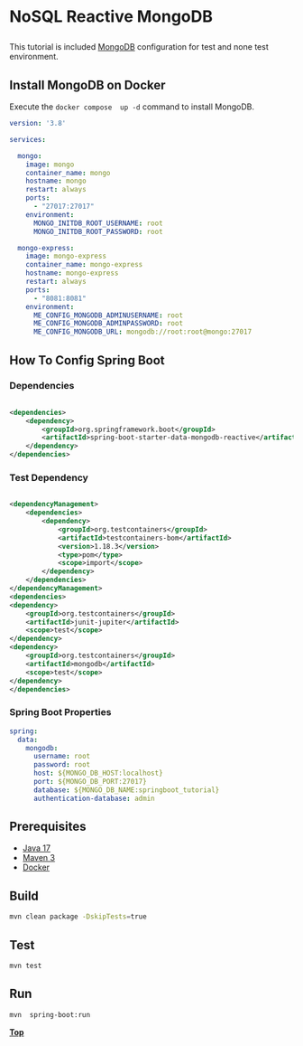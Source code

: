 # <p text-align="center">NoSQL Reactive MongoDB</p>

<p text-align="justify">

This tutorial is included [MongoDB](https://www.mongodb.com/) configuration for test and none test environment.

</p>

## Install MongoDB on Docker

Execute the `docker compose  up -d` command to install MongoDB.

```yaml
version: '3.8'

services:

  mongo:
    image: mongo
    container_name: mongo
    hostname: mongo
    restart: always
    ports:
      - "27017:27017"
    environment:
      MONGO_INITDB_ROOT_USERNAME: root
      MONGO_INITDB_ROOT_PASSWORD: root

  mongo-express:
    image: mongo-express
    container_name: mongo-express
    hostname: mongo-express
    restart: always
    ports:
      - "8081:8081"
    environment:
      ME_CONFIG_MONGODB_ADMINUSERNAME: root
      ME_CONFIG_MONGODB_ADMINPASSWORD: root
      ME_CONFIG_MONGODB_URL: mongodb://root:root@mongo:27017
```

## How To Config Spring Boot

### Dependencies

```xml

<dependencies>
    <dependency>
        <groupId>org.springframework.boot</groupId>
        <artifactId>spring-boot-starter-data-mongodb-reactive</artifactId>
    </dependency>
</dependencies>
```

### Test Dependency

```xml

<dependencyManagement>
    <dependencies>
        <dependency>
            <groupId>org.testcontainers</groupId>
            <artifactId>testcontainers-bom</artifactId>
            <version>1.18.3</version>
            <type>pom</type>
            <scope>import</scope>
        </dependency>
    </dependencies>
</dependencyManagement>
<dependencies>
<dependency>
    <groupId>org.testcontainers</groupId>
    <artifactId>junit-jupiter</artifactId>
    <scope>test</scope>
</dependency>
<dependency>
    <groupId>org.testcontainers</groupId>
    <artifactId>mongodb</artifactId>
    <scope>test</scope>
</dependency>
</dependencies>
```

### Spring Boot Properties

```yaml
spring:
  data:
    mongodb:
      username: root
      password: root
      host: ${MONGO_DB_HOST:localhost}
      port: ${MONGO_DB_PORT:27017}
      database: ${MONGO_DB_NAME:springboot_tutorial}
      authentication-database: admin
```

## Prerequisites

* [Java 17](https://www.oracle.com/de/java/technologies/downloads/)
* [Maven 3](https://maven.apache.org/index.html)
* [Docker](https://www.docker.com/)

## Build

```bash
mvn clean package -DskipTests=true 
```

## Test

```bash
mvn test
```

## Run

```bash
mvn  spring-boot:run
```

**<p text-align="center"> [Top](#nosql-reactive-mongodb) </p>**